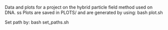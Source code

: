 Data and plots for a project on the hybrid particle field method used on DNA.
ss
Plots are saved in PLOTS/ and are generated by using:
bash plot.sh

Set path by:
bash set_paths.sh
